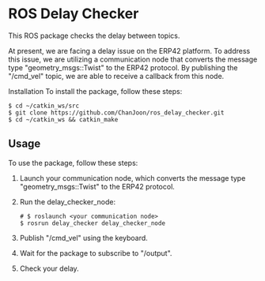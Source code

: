 # ROS Delay Checker
This ROS package checks the delay between topics.

At present, we are facing a delay issue on the ERP42 platform. To address this issue, we are utilizing a communication node that converts the message type "geometry_msgs::Twist" to the ERP42 protocol. By publishing the "/cmd_vel" topic, we are able to receive a callback from this node.

Installation
To install the package, follow these steps:

```shell
$ cd ~/catkin_ws/src
$ git clone https://github.com/ChanJoon/ros_delay_checker.git
$ cd ~/catkin_ws && catkin_make
```

## Usage
To use the package, follow these steps:

1. Launch your communication node, which converts the message type "geometry_msgs::Twist" to the ERP42 protocol.

2. Run the delay_checker_node:

	```shell
	# $ roslaunch <your communication node>
	$ rosrun delay_checker delay_checker_node
	```

3. Publish "/cmd_vel" using the keyboard.

4. Wait for the package to subscribe to "/output".

5. Check your delay.
